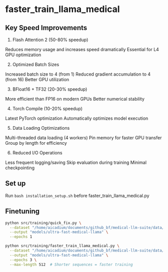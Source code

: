 # faster_train_llama_medical
## Key Speed Improvements
1. Flash Attention 2 (50-80% speedup)

Reduces memory usage and increases speed dramatically
Essential for L4 GPU optimization

2. Optimized Batch Sizes

Increased batch size to 4 (from 1)
Reduced gradient accumulation to 4 (from 16)
Better GPU utilization

3. BFloat16 + TF32 (20-30% speedup)

More efficient than FP16 on modern GPUs
Better numerical stability

4. Torch Compile (10-20% speedup)

Latest PyTorch optimization
Automatically optimizes model execution

5. Data Loading Optimizations

Multi-threaded data loading (4 workers)
Pin memory for faster GPU transfer
Group by length for efficiency

6. Reduced I/O Operations

Less frequent logging/saving
Skip evaluation during training
Minimal checkpointing

## Set up 
Run `bash installation_setup.sh` before faster_train_llama_medical.py 


## Finetuning
``` bash 
python src/training/quick_fix.py \
  --dataset "/home/aicadium/documents/github_bf/medical-llm-suite/data/real_datasets/medium_comprehensive.json" \
  --output "models/ultra-fast-medical-llama" \
  --epochs 1 

python src/training/faster_train_llama_medical.py \
  --dataset "/home/aicadium/documents/github_bf/medical-llm-suite/data/real_datasets/medium_comprehensive.json" \
  --output "models/ultra-fast-medical-llama" \
  --epochs 3 \
  --max-length 512  # Shorter sequences = faster training
```